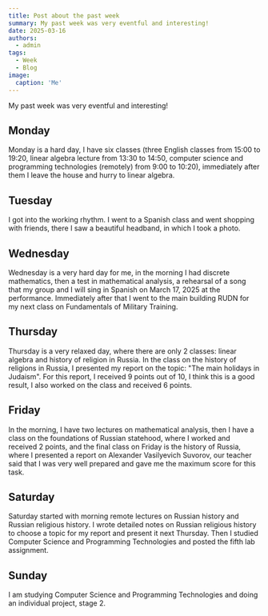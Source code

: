 ```yaml
---
title: Post about the past week
summary: My past week was very eventful and interesting!
date: 2025-03-16
authors:
  - admin
tags:
  - Week
  - Blog
image:
  caption: 'Me'
---
```


My past week was very eventful and interesting!

## Monday

Monday is a hard day, I have six classes (three English classes from 15:00 to 19:20, linear algebra lecture from 13:30 to 14:50, computer science and programming technologies (remotely) from 9:00 to 10:20), immediately after them I leave the house and hurry to linear algebra.

## Tuesday

I got into the working rhythm. I went to a Spanish class and went shopping with friends, there I saw a beautiful headband, in which I took a photo.

## Wednesday

Wednesday is a very hard day for me, in the morning I had discrete mathematics, then a test in mathematical analysis, a rehearsal of a song that my group and I will sing in Spanish on March 17, 2025 at the performance. Immediately after that I went to the main building RUDN for my next class on Fundamentals of Military Training.

## Thursday

Thursday is a very relaxed day, where there are only 2 classes: linear algebra and history of religion in Russia. In the class on the history of religions in Russia, I presented my report on the topic: "The main holidays in Judaism". For this report, I received 9 points out of 10, I think this is a good result, I also worked on the class and received 6 points.

## Friday

In the morning, I have two lectures on mathematical analysis, then I have a class on the foundations of Russian statehood, where I worked and received 2 points, and the final class on Friday is the history of Russia, where I presented a report on Alexander Vasilyevich Suvorov, our teacher said that I was very well prepared and gave me the maximum score for this task.

## Saturday

Saturday started with morning remote lectures on Russian history and Russian religious history. I wrote detailed notes on Russian religious history to choose a topic for my report and present it next Thursday. Then I studied Computer Science and Programming Technologies and posted the fifth lab assignment.

## Sunday

I am studying Computer Science and Programming Technologies and doing an individual project, stage 2.
